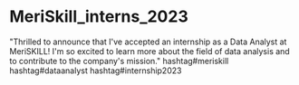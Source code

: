 # MeriSkill_interns_2023

"Thrilled to announce that I've accepted an internship as a Data Analyst at MeriSKILL! I'm so excited to learn more about the field of data analysis and to contribute to the company's mission."
hashtag#meriskill hashtag#dataanalyst hashtag#internship2023 
